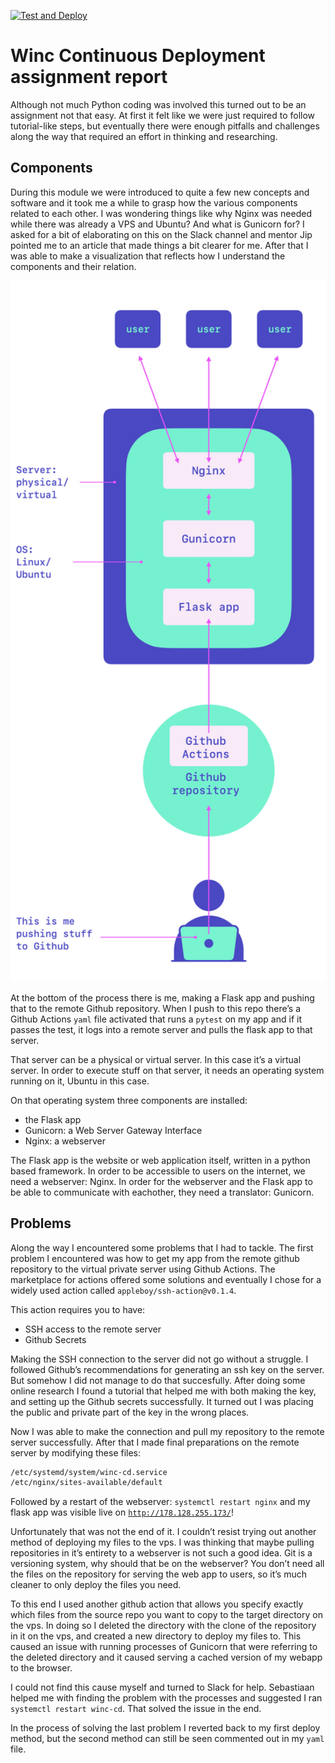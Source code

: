 [![Test and Deploy](https://github.com/arturschmal/winc-cd/actions/workflows/run-test-deploy.yml/badge.svg)](https://github.com/arturschmal/winc-cd/actions/workflows/run-test-deploy.yml)

# Winc Continuous Deployment assignment report

Although not much Python coding was involved this turned out to be an assignment not that easy. At first it felt like we were just required to follow tutorial-like steps, but eventually there were enough pitfalls and challenges along the way that required an effort in thinking and researching.

## Components

During this module we were introduced to quite a few new concepts and software and it took me a while to grasp how the various components related to each other. I was wondering things like why Nginx was needed while there was already a VPS and Ubuntu? And what is Gunicorn for? I asked for a bit of elaborating on this on the Slack channel and mentor Jip pointed me to an article that made things a bit clearer for me. After that I was able to make a visualization that reflects how I understand the components and their relation.

<img src="/static/cd_pipeline.jpeg" width="600"/>

At the bottom of the process there is me, making a Flask app and pushing that to the remote Github repository. When I push to this repo there’s a Github Actions `yaml` file activated that runs a `pytest` on my app and if it passes the test, it logs into a remote server and pulls the flask app to that server. 

That server can be a physical or virtual server. In this case it’s a virtual server. In order to execute stuff on that server, it needs an operating system running on it, Ubuntu in this case.

On that operating system three components are installed:

- the Flask app
- Gunicorn: a Web Server Gateway Interface
- Nginx: a webserver

The Flask app is the website or web application itself, written in a python based framework. In order to be accessible to users on the internet, we need a webserver: Nginx. In order for the webserver and the Flask app to be able to communicate with eachother, they need a translator: Gunicorn.

## Problems

Along the way I encountered some problems that I had to tackle. The first problem I encountered was how to get my app from the remote github repository to the virtual private server using Github Actions. The marketplace for actions offered some solutions and eventually I chose for a widely used action called `appleboy/ssh-action@v0.1.4`.

This action requires you to have:

- SSH access to the remote server
- Github Secrets

Making the SSH connection to the server did not go without a struggle. I followed Github’s recommendations for generating an ssh key on the server. But somehow I did not manage to do that succesfully. After doing some online research I found a tutorial that helped me with both making the key, and setting up the Github secrets successfully. It turned out I was placing the public and private part of the key in the wrong places.

Now I was able to make the connection and pull my repository to the remote server successfully. After that I made final preparations on the remote server by modifying these files:

```bash
/etc/systemd/system/winc-cd.service 
/etc/nginx/sites-available/default
```

Followed by a restart of the webserver: `systemctl restart nginx` and my flask app was visible live on [`http://178.128.255.173/`](http://178.128.255.173/)!

Unfortunately that was not the end of it. I couldn’t resist trying out another method of deploying my files to the vps. I was thinking that maybe pulling repositories in it’s entirety to a webserver is not such a good idea. Git is a versioning system, why should that be on the webserver? You don’t need all the files on the repository for serving the web app to users, so it’s much cleaner to only deploy the files you need.

To this end I used another github action that allows you specify exactly which files from the source repo you want to copy to the target directory on the vps. In doing so I deleted the directory with the clone of the repository in it on the vps, and created a new directory to deploy my files to. This caused an issue with running processes of Gunicorn that were referring to the deleted directory and it caused serving a cached version of my webapp to the browser.

I could not find this cause myself and turned to Slack for help. Sebastiaan helped me with finding the problem with the processes and suggested I ran `systemctl restart winc-cd`. That solved the issue in the end.

In the process of solving the last problem I reverted back to my first deploy method, but the second method can still be seen commented out in my `yaml` file.
